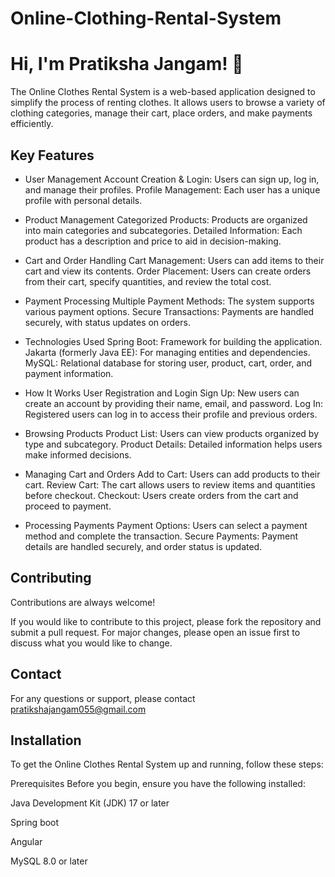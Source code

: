 # Online-Clothing-Rental-System
# Hi, I'm Pratiksha Jangam! 👋


The Online Clothes Rental System is a web-based application designed to simplify the process of renting clothes. It allows users to browse a variety of clothing categories, manage their cart, place orders, and make payments efficiently.

## Key Features

- User Management
Account Creation & Login: Users can sign up, log in, and manage their profiles.
Profile Management: Each user has a unique profile with personal details.

- Product Management
Categorized Products: Products are organized into main categories and subcategories.
Detailed Information: Each product has a description and price to aid in decision-making.

- Cart and Order Handling
Cart Management: Users can add items to their cart and view its contents.
Order Placement: Users can create orders from their cart, specify quantities, and review the total cost.

- Payment Processing
Multiple Payment Methods: The system supports various payment options.
Secure Transactions: Payments are handled securely, with status updates on orders.

- Technologies Used
Spring Boot: Framework for building the application.
Jakarta (formerly Java EE): For managing entities and dependencies.
MySQL: Relational database for storing user, product, cart, order, and payment information.

- How It Works
User Registration and Login
Sign Up: New users can create an account by providing their name, email, and password.
Log In: Registered users can log in to access their profile and previous orders.

- Browsing Products
Product List: Users can view products organized by type and subcategory.
Product Details: Detailed information helps users make informed decisions.

- Managing Cart and Orders
Add to Cart: Users can add products to their cart.
Review Cart: The cart allows users to review items and quantities before checkout.
Checkout: Users create orders from the cart and proceed to payment.

- Processing Payments
Payment Options: Users can select a payment method and complete the transaction.
Secure Payments: Payment details are handled securely, and order status is updated.

## Contributing

Contributions are always welcome!

If you would like to contribute to this project, please fork the repository and submit a pull request. For major changes, please open an issue first to discuss what you would like to change.
## Contact

For any questions or support, please contact pratikshajangam055@gmail.com


## Installation

To get the Online Clothes Rental System up and running, follow these steps:

Prerequisites
Before you begin, ensure you have the following installed:

Java Development Kit (JDK) 17 or later

Spring boot

Angular 

MySQL 8.0 or later
